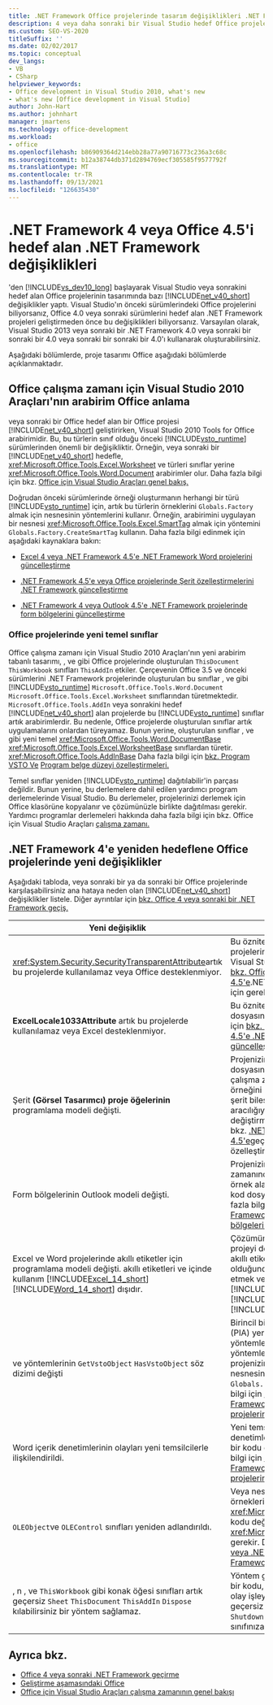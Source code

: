 ```yaml
---
title: .NET Framework Office projelerinde tasarım değişiklikleri .NET Framework
description: 4 veya daha sonraki bir Visual Studio hedef Office projelerinin tasarımına yönelik .NET Framework öğrenin.
ms.custom: SEO-VS-2020
titleSuffix: ''
ms.date: 02/02/2017
ms.topic: conceptual
dev_langs:
- VB
- CSharp
helpviewer_keywords:
- Office development in Visual Studio 2010, what's new
- what's new [Office development in Visual Studio]
author: John-Hart
ms.author: johnhart
manager: jmartens
ms.technology: office-development
ms.workload:
- office
ms.openlocfilehash: b86909364d214ebb28a77a90716773c236a3c68c
ms.sourcegitcommit: b12a38744db371d2894769ecf305585f9577792f
ms.translationtype: MT
ms.contentlocale: tr-TR
ms.lasthandoff: 09/13/2021
ms.locfileid: "126635430"
---
```

# <a name="changes-to-the-design-of-office-projects-that-target-the-net-framework-4-or-the-net-framework-45"></a>.NET Framework 4 veya Office 4.5'i hedef alan .NET Framework değişiklikleri
  'den [!INCLUDE[vs_dev10_long](../sharepoint/includes/vs-dev10-long-md.md)] başlayarak Visual Studio veya sonrakini hedef alan Office projelerinin tasarımında bazı [!INCLUDE[net_v40_short](../sharepoint/includes/net-v40-short-md.md)] değişiklikler yaptı. Visual Studio'ın önceki sürümlerindeki Office projelerini biliyorsanız, Office 4.0 veya sonraki sürümlerini hedef alan .NET Framework projeleri geliştirmeden önce bu değişiklikleri biliyorsanız. Varsayılan olarak, Visual Studio 2013 veya sonraki bir .NET Framework 4.0 veya sonraki bir sonraki bir 4.0 veya sonraki bir sonraki bir 4.0'ı kullanarak oluşturabilirsiniz.

 Aşağıdaki bölümlerde, proje tasarımı Office aşağıdaki bölümlerde açıklanmaktadır.

## <a name="understand-the-interface-based-design-of-the-visual-studio-2010-tools-for-office-runtime"></a>Office çalışma zamanı için Visual Studio 2010 Araçları'nın arabirim Office anlama
 veya sonraki bir Office hedef alan bir Office projesi [!INCLUDE[net_v40_short](../sharepoint/includes/net-v40-short-md.md)] geliştirirken, Visual Studio 2010 Tools for Office arabirimidir. Bu, bu türlerin sınıf olduğu önceki [!INCLUDE[vsto_runtime](../vsto/includes/vsto-runtime-md.md)] sürümlerinden önemli bir değişikliktir. Örneğin, veya sonraki bir [!INCLUDE[net_v40_short](../sharepoint/includes/net-v40-short-md.md)] hedefle, <xref:Microsoft.Office.Tools.Excel.Worksheet> ve türleri sınıflar yerine <xref:Microsoft.Office.Tools.Word.Document> arabirimler olur. Daha fazla bilgi için bkz. [Office için Visual Studio Araçları genel bakış.](../vsto/visual-studio-tools-for-office-runtime-overview.md)

 Doğrudan önceki sürümlerinde örneği oluşturmanın herhangi bir türü [!INCLUDE[vsto_runtime](../vsto/includes/vsto-runtime-md.md)] için, artık bu türlerin örneklerini `Globals.Factory` almak için nesnesinin yöntemlerini kullanır. Örneğin, arabirimini uygulayan bir nesnesi <xref:Microsoft.Office.Tools.Excel.SmartTag> almak için yöntemini `Globals.Factory.CreateSmartTag` kullanın. Daha fazla bilgi edinmek için aşağıdaki kaynaklara bakın:

- [Excel 4 veya .NET Framework 4.5'e .NET Framework Word projelerini güncelleştirme](../vsto/updating-excel-and-word-projects-that-you-migrate-to-the-dotnet-framework-4-or-the-dotnet-framework-4-5.md)

- [.NET Framework 4.5'e veya Office projelerinde Şerit özelleştirmelerini .NET Framework güncelleştirme](update-ribbon-customizations-in-office-projects-to-migrate-to-dotnet-framework-4-or-4-5.md)

- [.NET Framework 4 veya Outlook 4.5'e .NET Framework projelerinde form bölgelerini güncelleştirme](../vsto/updating-form-regions-in-outlook-projects-that-you-migrate-to-the-dotnet-framework-4-or-the-dotnet-framework-4-5.md)

### <a name="new-base-classes-in-office-projects"></a>Office projelerinde yeni temel sınıflar
 Office çalışma zamanı için Visual Studio 2010 Araçları'nın yeni arabirim tabanlı tasarımı, , ve gibi Office projelerinde oluşturulan `ThisDocument` `ThisWorkbook` sınıfları `ThisAddIn` etkiler. Çerçevenin Office 3.5 ve önceki sürümlerini .NET Framework projelerinde oluşturulan bu sınıflar , ve gibi [!INCLUDE[vsto_runtime](../vsto/includes/vsto-runtime-md.md)] `Microsoft.Office.Tools.Word.Document` `Microsoft.Office.Tools.Excel.Worksheet` sınıflarından türetmektedir. `Microsoft.Office.Tools.AddIn` veya sonrakini hedef [!INCLUDE[net_v40_short](../sharepoint/includes/net-v40-short-md.md)] alan projelerde bu [!INCLUDE[vsto_runtime](../vsto/includes/vsto-runtime-md.md)] sınıflar artık arabirimlerdir. Bu nedenle, Office projelerde oluşturulan sınıflar artık uygulamalarını onlardan türeyamaz. Bunun yerine, oluşturulan sınıflar , ve gibi yeni temel <xref:Microsoft.Office.Tools.Word.DocumentBase> <xref:Microsoft.Office.Tools.Excel.WorksheetBase> sınıflardan türetir. <xref:Microsoft.Office.Tools.AddInBase> Daha fazla bilgi için [bkz. Program VSTO Ve](../vsto/programming-vsto-add-ins.md) [Program belge düzeyi özelleştirmeleri.](../vsto/programming-document-level-customizations.md)

 Temel sınıflar yeniden [!INCLUDE[vsto_runtime](../vsto/includes/vsto-runtime-md.md)] dağıtılabilir'in parçası değildir. Bunun yerine, bu derlemelere dahil edilen yardımcı program derlemelerinde Visual Studio. Bu derlemeler, projelerinizi derlemek için Office klasörüne kopyalanır ve çözümünüzle birlikte dağıtılması gerekir. Yardımcı programlar derlemeleri hakkında daha fazla bilgi için bkz. Office için Visual Studio Araçları [çalışma zamanı.](../vsto/assemblies-in-the-visual-studio-tools-for-office-runtime.md)

## <a name="breaking-changes-in-office-projects-that-are-retargeted-to-the-net-framework-4"></a>.NET Framework 4'e yeniden hedeflene Office projelerinde yeni değişiklikler
 Aşağıdaki tabloda, veya sonraki bir ya da sonraki bir Office projelerinde karşılaşabilirsiniz ana hataya neden olan [!INCLUDE[net_v40_short](../sharepoint/includes/net-v40-short-md.md)] değişiklikler listele. Diğer ayrıntılar için [bkz. Office 4 veya sonraki bir .NET Framework geçiş.](../vsto/migrating-office-solutions-to-the-dotnet-framework-4-or-later.md)

|Yeni değişiklik|Sonucu|
|---------------------|-----------------|
|<xref:System.Security.SecurityTransparentAttribute>artık bu projelerde kullanılamaz veya Office desteklenmiyor.|Bu özniteliği, 2008'den yükseltilen Office projelerinde AssemblyInfo kod dosyasından Visual Studio gerekir. Daha fazla bilgi için [bkz. Office 4 veya .NET Framework 4.5'e](../vsto/required-changes-to-run-office-projects-that-you-migrate-to-the-dotnet-framework-4-or-the-dotnet-framework-4-5.md).NET Framework projeleri çalıştırmak için gerekli değişiklikler.|
|**ExcelLocale1033Attribute** artık bu projelerde kullanılamaz veya Excel desteklenmiyor.|Bu özniteliği projelerinde *AssemblyInfo* kod dosyasından Excel gerekir. Daha fazla bilgi için [bkz. Excel 4'e veya .NET Framework 4.5'e .NET Framework Word projelerini güncelleştirme.](../vsto/updating-excel-and-word-projects-that-you-migrate-to-the-dotnet-framework-4-or-the-dotnet-framework-4-5.md)|
|Şerit **(Görsel Tasarımcı) proje öğelerinin** programlama modeli değişti.|Projenizin tüm şerit öğeleri için arkadaki kod dosyasını değiştirmeniz gerekir. Ayrıca çalışma zamanında şerit denetimlerinin örneğini bulan, şerit olaylarını işen veya şerit bileşeninin konumunu program aracılığıyla ayaran herhangi bir kodu da değiştirmeniz gerekir. Daha fazla bilgi için bkz. [.NET Framework 4'e veya Office 4.5'e](update-ribbon-customizations-in-office-projects-to-migrate-to-dotnet-framework-4-or-4-5.md)geçirerek .NET Framework özelleştirmeleri.|
|Form bölgelerinin Outlook modeli değişti.|Projenizin tüm form bölgeleri ve çalışma zamanında belirli form bölgesi sınıflarını örnek alan tüm kodlar için arka arkasındaki kod dosyasını değiştirmeniz gerekir. Daha fazla bilgi için [bkz. Outlook 4'e veya .NET Framework 4.5'e .NET Framework bölgelerini güncelleştirme.](../vsto/updating-form-regions-in-outlook-projects-that-you-migrate-to-the-dotnet-framework-4-or-the-dotnet-framework-4-5.md)|
|Excel ve Word projelerinde akıllı etiketler için programlama modeli değişti. akıllı etiketleri ve içinde kullanım [!INCLUDE[Excel_14_short](../vsto/includes/excel-14-short-md.md)] [!INCLUDE[Word_14_short](../vsto/includes/word-14-short-md.md)] dışıdır.|Çözümünüz akıllı etiketler kullanıyorsa, projeyi derleme sırasında hatalar oluşur. akıllı etiketleri ve içinde kullanım dışı olduğundan, veya daha sonra çözümü test etmek ve hata ayıklamak için önce [!INCLUDE[Excel_14_short](../vsto/includes/excel-14-short-md.md)] [!INCLUDE[Word_14_short](../vsto/includes/word-14-short-md.md)] etiketleri [!INCLUDE[vs_dev12](../vsto/includes/vs-dev12-md.md)] kaldırmanız gerekir.|
|ve yöntemlerinin `GetVstoObject` `HasVstoObject` söz dizimi değişti|Birincil birlikte çalışma derlemelerinden (PIA) yerel nesnelere erişerek bu yöntemlere erişerek nesnesini bu yöntemlere geçmeniz gerekir veya projenizin özelliği tarafından döndürülen nesnesinde bu yöntemlere `Globals.Factory` `Globals.Factory` erişebilirsiniz. Daha fazla bilgi için [bkz. Excel 4'e veya .NET Framework 4.5'e .NET Framework Word projelerini güncelleştirme.](../vsto/updating-excel-and-word-projects-that-you-migrate-to-the-dotnet-framework-4-or-the-dotnet-framework-4-5.md)|
|Word içerik denetimlerinin olayları yeni temsilcilerle ilişkilendirildi.|Yeni temsilcileri belirtmek için Word içerik denetimlerinin olaylarını ele alan herhangi bir kodu değiştirmeniz gerekir. Daha fazla bilgi için [bkz. Excel 4'e veya .NET Framework 4.5'e .NET Framework Word projelerini güncelleştirme.](../vsto/updating-excel-and-word-projects-that-you-migrate-to-the-dotnet-framework-4-or-the-dotnet-framework-4-5.md)|
|`OLEObject`ve `OLEControl` sınıfları yeniden adlandırıldı.|Veya nesneleri kullanmak için bu sınıfların örneklerini kullanan herhangi bir <xref:Microsoft.Office.Tools.Excel.ControlSite> kodu değiştirmeniz <xref:Microsoft.Office.Tools.Word.ControlSite> gerekir. Daha fazla bilgi için [bkz. Excel 4'e veya .NET Framework 4.5'e .NET Framework Word projelerini güncelleştirme.](../vsto/updating-excel-and-word-projects-that-you-migrate-to-the-dotnet-framework-4-or-the-dotnet-framework-4-5.md)|
|, n , ve `ThisWorkbook` gibi konak öğesi sınıfları artık geçersiz `Sheet`  `ThisDocument` `ThisAddIn` `Dispose` kılabilirsiniz bir yöntem sağlamaz.|Yöntem geçersiz kılmada yer alan herhangi bir kodu, örneğin, konak öğesi sınıfındaki olay işleyicisine taşımanız ve yöntem geçersiz kılmayı konak öğe `Dispose` `Shutdown` `ThisAddIn_Shutdown` `Dispose` sınıfınıza kaldırmanız gerekir.|

## <a name="see-also"></a>Ayrıca bkz.
- [Office 4 veya sonraki .NET Framework geçirme](../vsto/migrating-office-solutions-to-the-dotnet-framework-4-or-later.md)
- [Geliştirme aşamasındaki Office](/previous-versions/86bkz018(v=vs.110))
- [Office için Visual Studio Araçları çalışma zamanının genel bakışı](../vsto/visual-studio-tools-for-office-runtime-overview.md)